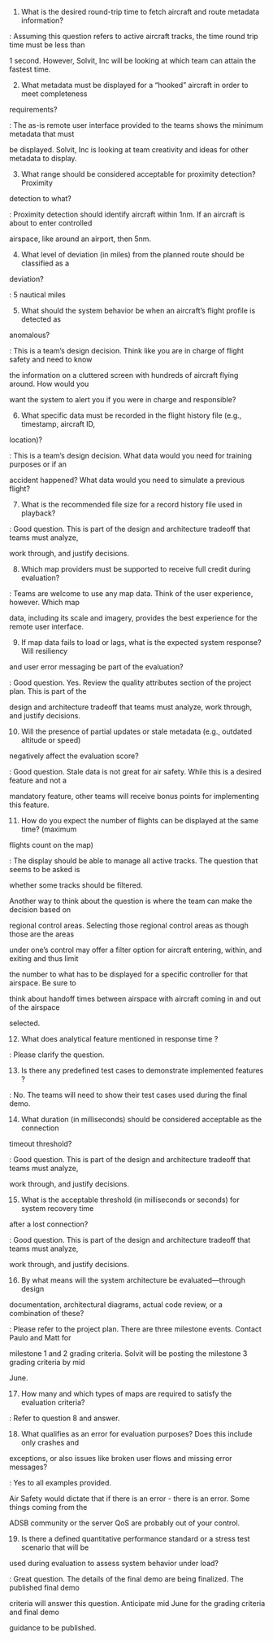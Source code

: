 1. What is the desired round-trip time to fetch aircraft and route metadata information?

: Assuming this question refers to active aircraft tracks, the time round trip time must be less than

1 second. However, Solvit, Inc will be looking at which team can attain the fastest time.



2. What metadata must be displayed for a “hooked” aircraft in order to meet completeness

requirements?

: The as-is remote user interface provided to the teams shows the minimum metadata that must

be displayed. Solvit, Inc is looking at team creativity and ideas for other metadata to display.



3. What range should be considered acceptable for proximity detection? Proximity

detection to what?

: Proximity detection should identify aircraft within 1nm. If an aircraft is about to enter controlled

airspace, like around an airport, then 5nm.



4. What level of deviation (in miles) from the planned route should be classified as a

deviation?

: 5 nautical miles



5. What should the system behavior be when an aircraft’s flight profile is detected as

anomalous?

: This is a team’s design decision. Think like you are in charge of flight safety and need to know

the information on a cluttered screen with hundreds of aircraft flying around. How would you

want the system to alert you if you were in charge and responsible?



6. What specific data must be recorded in the flight history file (e.g., timestamp, aircraft ID,

location)?

: This is a team’s design decision. What data would you need for training purposes or if an

accident happened? What data would you need to simulate a previous flight?



7. What is the recommended file size for a record history file used in playback?

: Good question. This is part of the design and architecture tradeoff that teams must analyze,

work through, and justify decisions.



8. Which map providers must be supported to receive full credit during evaluation?

: Teams are welcome to use any map data. Think of the user experience, however. Which map

data, including its scale and imagery, provides the best experience for the remote user interface.



9. If map data fails to load or lags, what is the expected system response? Will resiliency

and user error messaging be part of the evaluation?

: Good question. Yes. Review the quality attributes section of the project plan. This is part of the

design and architecture tradeoff that teams must analyze, work through, and justify decisions.



10. Will the presence of partial updates or stale metadata (e.g., outdated altitude or speed)

negatively affect the evaluation score?

: Good question. Stale data is not great for air safety. While this is a desired feature and not a

mandatory feature, other teams will receive bonus points for implementing this feature.



11. How do you expect the number of flights can be displayed at the same time? (maximum

flights count on the map)

: The display should be able to manage all active tracks. The question that seems to be asked is

whether some tracks should be filtered.



Another way to think about the question is where the team can make the decision based on

regional control areas. Selecting those regional control areas as though those are the areas

under one’s control may offer a filter option for aircraft entering, within, and exiting and thus limit

the number to what has to be displayed for a specific controller for that airspace. Be sure to

think about handoff times between airspace with aircraft coming in and out of the airspace

selected.



12. What does analytical feature mentioned in response time ?

: Please clarify the question.



13. Is there any predefined test cases to demonstrate implemented features ?

: No. The teams will need to show their test cases used during the final demo.



14. What duration (in milliseconds) should be considered acceptable as the connection

timeout threshold?

: Good question. This is part of the design and architecture tradeoff that teams must analyze,

work through, and justify decisions.



15. What is the acceptable threshold (in milliseconds or seconds) for system recovery time

after a lost connection?

: Good question. This is part of the design and architecture tradeoff that teams must analyze,

work through, and justify decisions.



16. By what means will the system architecture be evaluated—through design

documentation, architectural diagrams, actual code review, or a combination of these?

: Please refer to the project plan. There are three milestone events. Contact Paulo and Matt for

milestone 1 and 2 grading criteria. Solvit will be posting the milestone 3 grading criteria by mid

June.



17. How many and which types of maps are required to satisfy the evaluation criteria?

: Refer to question 8 and answer.



18. What qualifies as an error for evaluation purposes? Does this include only crashes and

exceptions, or also issues like broken user flows and missing error messages?

: Yes to all examples provided.

Air Safety would dictate that if there is an error - there is an error. Some things coming from the

ADSB community or the server QoS are probably out of your control.



19. Is there a defined quantitative performance standard or a stress test scenario that will be

used during evaluation to assess system behavior under load?

: Great question. The details of the final demo are being finalized. The published final demo

criteria will answer this question. Anticipate mid June for the grading criteria and final demo

guidance to be published.